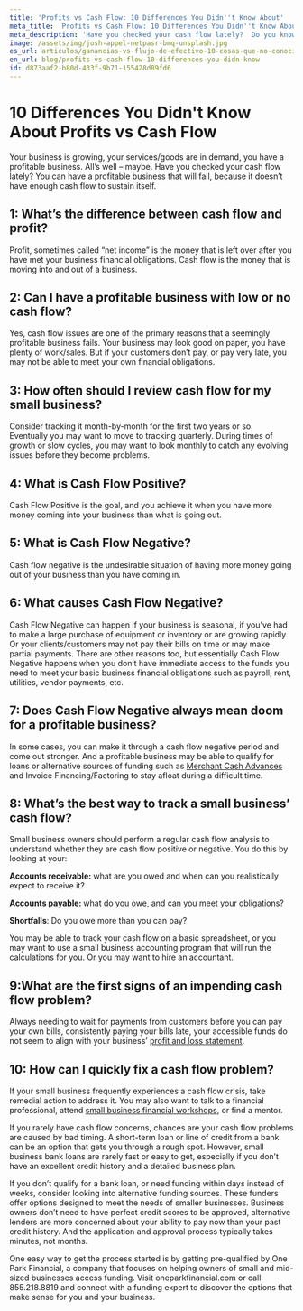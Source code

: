 ```yaml
---
title: 'Profits vs Cash Flow: 10 Differences You Didn''t Know About'
meta_title: 'Profits vs Cash Flow: 10 Differences You Didn''t Know About'
meta_description: 'Have you checked your cash flow lately?  Do you know if you have enough cash flow to sustain it? Here are 10 things you probably didn''t know about profits vs. cash flow.'
image: /assets/img/josh-appel-netpasr-bmq-unsplash.jpg
es_url: articulos/ganancias-vs-flujo-de-efectivo-10-cosas-que-no-conocias
en_url: blog/profits-vs-cash-flow-10-differences-you-didn-know
id: d873aaf2-b80d-433f-9b71-155428d89fd6
---
```

<h1>10 Differences You Didn't Know About Profits vs Cash Flow</h1>

<p>Your business is growing, your services/goods are in demand, you have a profitable business. All&rsquo;s well &ndash; maybe. Have you checked your cash flow lately? You can have a profitable business that will fail, because it doesn&rsquo;t have enough cash flow to sustain itself.</p>

<h2>1: What&rsquo;s the difference between cash flow and profit?</h2>

<p>Profit, sometimes called &ldquo;net income&rdquo; is the money that is left over after you have met your business financial obligations. Cash flow is the money that is moving into and out of a business.</p>

<h2>2: Can I have a profitable business with low or no cash flow?</h2>

<p>Yes, cash flow issues are one of the primary reasons that a seemingly profitable business fails. Your business may look good on paper, you have plenty of work/sales. But if your customers don&rsquo;t pay, or pay very late, you may not be able to meet your own financial obligations.</p>

<h2>3: How often should I review cash flow for my small business? </h2>

<p>Consider tracking it month-by-month for the first two years or so. Eventually you may want to move to tracking quarterly. During times of growth or slow cycles, you may want to look monthly to catch any evolving issues before they become problems.</p>

<h2>4: What is Cash Flow Positive?</h2>

<p>Cash Flow Positive is the goal, and you achieve it when you have more money coming into your business than what is going out.</p>

<h2>5: What is Cash Flow Negative? </h2>

<p>Cash flow negative is the undesirable situation of having more money going out of your business than you have coming in.</p>

<h2>6: What causes Cash Flow Negative?</h2>

<p>Cash Flow Negative can happen if your business is seasonal, if you&rsquo;ve had to make a large purchase of equipment or inventory or are growing rapidly. Or your clients/customers may not pay their bills on time or may make partial payments. There are other reasons too, but essentially Cash Flow Negative happens when you don&rsquo;t have immediate access to the funds you need to meet your basic business financial obligations such as payroll, rent, utilities, vendor payments, etc.</p>

<h2>7: Does Cash Flow Negative always mean doom for a profitable business? </h2>

<p>In some cases, you can make it through a cash flow negative period and come out stronger. And a profitable business may be able to qualify for loans or alternative sources of funding such as <a href="https://www.oneparkfinancial.com/blog/do-merchant-cash-advances-mca-provide-fast-business-cash">Merchant Cash Advances </a>and Invoice Financing/Factoring to stay afloat during a difficult time.</p>

<h2>8: What&rsquo;s the best way to track a small business&rsquo; cash flow?</h2>

<p>Small business owners should perform a regular cash flow analysis to understand whether they are cash flow positive or negative. You do this by looking at your:</p>

<p><strong>Accounts receivable:</strong> what are you owed and when can you realistically expect to receive it?</p>

<p><strong>Accounts payable: </strong>what do you owe, and can you meet your obligations?</p>

<p><strong>Shortfalls</strong>: Do you owe more than you can pay?</p>

<p>You may be able to track your cash flow on a basic spreadsheet, or you may want to use a small business accounting program that will run the calculations for you. Or you may want to hire an accountant.</p>

<h2>9:What are the first signs of an impending cash flow problem?</h2>

<p>Always needing to wait for payments from customers before you can pay your own bills, consistently paying your bills late, your accessible funds do not seem to align with your business&rsquo; <a href="https://www.oneparkfinancial.com/blog/understanding-your-small-business-profit-and-loss-statement">profit and loss statement</a>.</p>

<h2>10: How can I quickly fix a cash flow problem?</h2>

<p>If your small business frequently experiences a cash flow crisis, take remedial action to address it. You may also want to talk to a financial professional, attend <a href="https://www.sba.gov/learning-center">small business financial workshops</a>, or find a mentor.</p>

<p>If you rarely have cash flow concerns, chances are your cash flow problems are caused by bad timing. A short-term loan or line of credit from a bank can be an option that gets you through a rough spot. However, small business bank loans are rarely fast or easy to get, especially if you don&rsquo;t have an excellent credit history and a detailed business plan.</p>

<p>If you don&rsquo;t qualify for a bank loan, or need funding within days instead of weeks, consider looking into alternative funding sources. These funders offer options designed to meet the needs of smaller businesses. Business owners don&rsquo;t need to have perfect credit scores to be approved, alternative lenders are more concerned about your ability to pay now than your past credit history. And the application and approval process typically takes minutes, not months.</p>

<p>One easy way to get the process started is by getting pre-qualified by One Park Financial, a company that focuses on helping owners of small and mid-sized businesses access funding. Visit oneparkfinancial.com or call 855.218.8819 and connect with a funding expert to discover the options that make sense for you and your business.</p>
